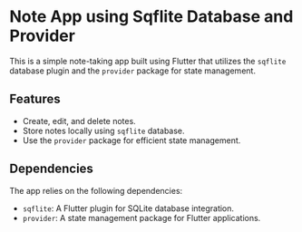 # Note App using Sqflite Database and Provider

This is a simple note-taking app built using Flutter that utilizes the `sqflite` database plugin and the `provider` package for state management.

## Features

- Create, edit, and delete notes.
- Store notes locally using `sqflite` database.
- Use the `provider` package for efficient state management.

## Dependencies

The app relies on the following dependencies:

- `sqflite`: A Flutter plugin for SQLite database integration.
- `provider`: A state management package for Flutter applications.

